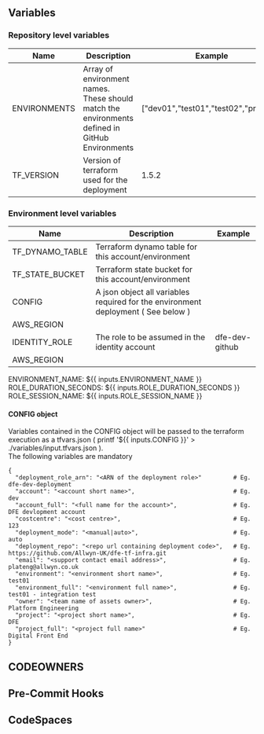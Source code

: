 ## Variables

### Repository level variables

|Name|Description|Example|
|---|---|---|
|ENVIRONMENTS|Array of environment names.  These should match the environments defined in GitHub Environments|["dev01","test01","test02","prod01"]|
|TF_VERSION|Version of terraform used for the deployment|1.5.2|

### Environment level variables

|Name|Description|Example|
|---|---|---|
|TF_DYNAMO_TABLE|Terraform dynamo table for this account/environment||
|TF_STATE_BUCKET|Terraform state bucket for this account/environment||
|CONFIG|A json object all variables required for the environment deployment ( See below )||
|AWS_REGION|||
|IDENTITY_ROLE|The role to be assumed in the identity account|dfe-dev-github|
|AWS_REGION|||
ENVIRONMENT_NAME: ${{ inputs.ENVIRONMENT_NAME }}
ROLE_DURATION_SECONDS: ${{ inputs.ROLE_DURATION_SECONDS }}
ROLE_SESSION_NAME: ${{ inputs.ROLE_SESSION_NAME }}


#### CONFIG object

Variables contained in the CONFIG object will be passed to the terraform execution
as a tfvars.json ( printf '${{ inputs.CONFIG }}' > ./variables/input.tfvars.json ).  
The following variables are mandatory

    {
      "deployment_role_arn": "<ARN of the deployment role>"         # Eg. dfe-dev-deployment
      "account": "<account short name>",                            # Eg. dev
      "account_full": "<full name for the account>",                # Eg. DFE devlopment account
      "costcentre": "<cost centre>",                                # Eg. 123
      "deployment_mode": "<manual|auto>",                           # Eg. auto
      "deployment_repo": "<repo url containing deployment code>",   # Eg. https://github.com/Allwyn-UK/dfe-tf-infra.git
      "email": "<support contact email address>",                   # Eg. plateng@allwyn.co.uk
      "environment": "<environment short name>",                    # Eg. test01
      "environment_full": "<environment full name>",                # Eg. test01 - integration test
      "owner": "<team name of assets owner>",                       # Eg. Platform Engineering
      "project": "<project short name>",                            # Eg. DFE
      "project_full": "<project full name>"                         # Eg. Digital Front End
    }









## CODEOWNERS


## Pre-Commit Hooks


## CodeSpaces



